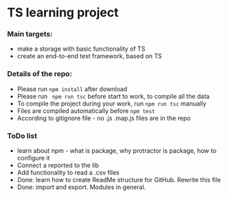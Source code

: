 # TS learning project

### Main targets:
* make a storage with basic functionality of TS
* create an end-to-end test framework, based on TS

### Details of the repo:
* Please run `npm install` after download 
* Please run ` npm run tsc` before start to work, to compile all the data
* To compile the project during your work, run `npm run tsc` manually
* Files are compiled automatically before `npm test`
* According to gitignore file - no .js .map.js files are in the repo

### ToDo list
- learn about npm - what is package, why protractor is package, how to configure it 
- Connect a reported to the lib 
- Add functionality to read a .csv files
- Done: learn how to create ReadMe structure for GitHub. Rewrite this file 
- Done: import and export. Modules in general. 
